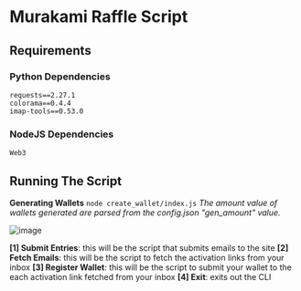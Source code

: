 # Murakami Raffle Script

## Requirements

### Python Dependencies
```
requests==2.27.1
colorama==0.4.4
imap-tools==0.53.0
```

### NodeJS Dependencies
```
Web3
```

## Running The Script
**Generating Wallets**
`node create_wallet/index.js`
_The amount value of wallets generated are parsed from the config.json "gen_amount" value._

![image](https://user-images.githubusercontent.com/97479266/165455832-8ec66158-f34b-4bbb-b9e7-88a58e1403fe.png)

**[1] Submit Entries**: this will be the script that submits emails to the site
**[2] Fetch Emails**: this will be the script to fetch the activation links from your inbox
**[3] Register Wallet**: this will be the script to submit your wallet to the each activation link fetched from your inbox
**[4] Exit**: exits out the CLI  
